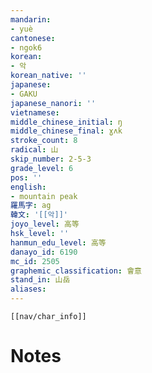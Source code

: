 ```yaml
---
mandarin:
- yuè
cantonese:
- ngok6
korean:
- 악
korean_native: ''
japanese:
- GAKU
japanese_nanori: ''
vietnamese:
middle_chinese_initial: ŋ
middle_chinese_final: ɣʌk
stroke_count: 8
radical: 山
skip_number: 2-5-3
grade_level: 6
pos: ''
english:
- mountain peak
羅馬字: ag
韓文: '[[악]]'
joyo_level: 高等
hsk_level: ''
hanmun_edu_level: 高等
danayo_id: 6190
mc_id: 2505
graphemic_classification: 會意
stand_in: 山岳
aliases:
---
```

```meta-bind-embed
[[nav/char_info]]
```

# Notes
